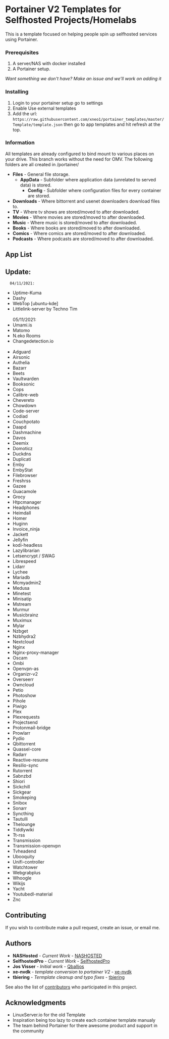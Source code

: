 
# Portainer V2 Templates for Selfhosted Projects/Homelabs

This is a template focused on helping people spin up selfhosted services using Portainer.

### Prerequisites

1. A server/NAS with docker installed
2. A Portainer setup.

*Want something we don't have? Make an issue and we'll work on adding it*

### Installing

1. Login to your portainer setup go to settings
2. Enable Use external templates
3. Add the url: `https://raw.githubusercontent.com/xneo1/portainer_templates/master/Template/template.json` then go to app templates and hit refresh at the top.

### Information
All templates are already configured to bind mount to various places on your drive. This branch works without the need for OMV. The following folders are all created in /portainer/

* **Files** - General file storage.
  * **AppData** - Subfolder where application data (unrelated to served data) is stored.
    * **Config** - Subfolder where configuration files for every container are stored.
* **Downloads** - Where bittorrent and usenet downloaders download files to.
* **TV** - Where tv shows are stored/moved to after downloaded.
* **Movies** - Where movies are stored/moved to after downloaded.
* **Music** - Where music is stored/moved to after downloaded.
* **Books** - Where books are stored/moved to after downloaded.
* **Comics** - Where comics are stored/moved to after downloaded.
* **Podcasts** - Where podcasts are stored/moved to after downloaded.
## App List
## Update:
      04/11/2021:
  - Uptime-Kuma
  - Dashy
  - WebTop [ubuntu-kde]
  - Littlelink-server by Techno Tim
<br></br>
   05/11/2021:
  - Umami.is
  - Matomo
  - N.eko Rooms
  - Changedetection.io
<br></br>
  - Adguard 
  - Airsonic 
  - Authelia 
  - Bazarr 
  - Beets 
  - Vaultwarden 
  - Booksonic 
  - Cops 
  - Calibre-web 
  - Chevereto 
  - Chowdown 
  - Code-server 
  - Codiad 
  - Couchpotato 
  - Daapd 
  - Dashmachine 
  - Davos 
  - Deemix 
  - Domoticz 
  - Duckdns 
  - Duplicati 
  - Emby 
  - EmbyStat 
  - Filebrowser 
  - Freshrss 
  - Gazee 
  - Guacamole 
  - Grocy 
  - Htpcmanager 
  - Headphones 
  - Heimdall 
  - Homer 
  - Huginn 
  - Invoice_ninja 
  - Jackett 
  - Jellyfin 
  - kodi-headless 
  - Lazylibrarian 
  - Letsencrypt / SWAG 
  - Librespeed 
  - Lidarr 
  - Lychee
  - Mariadb 
  - Mcmyadmin2 
  - Medusa 
  - Minetest 
  - Minisatip 
  - Mstream 
  - Murmur 
  - Musicbrainz 
  - Muximux 
  - Mylar 
  - Nzbget 
  - Nzbhydra2 
  - Nextcloud 
  - Nginx 
  - Nginx-proxy-manager 
  - Oscam 
  - Ombi 
  - Openvpn-as 
  - Organizr-v2 
  - Overseerr 
  - Owncloud 
  - Petio 
  - Photoshow 
  - Pihole 
  - Piwigo 
  - Plex 
  - Plexrequests 
  - Projectsend 
  - Protonmail-bridge 
  - Prowlarr 
  - Pydio 
  - Qbittorrent 
  - Quassel-core 
  - Radarr 
  - Reactive-resume 
  - Resilio-sync 
  - Rutorrent 
  - Sabnzbd 
  - Shiori 
  - Sickchill 
  - Sickgear 
  - Smokeping 
  - Snibox 
  - Sonarr 
  - Syncthing 
  - Tautulli 
  - Thelounge 
  - Tiddlywiki 
  - Tt-rss 
  - Transmission 
  - Transmission-openvpn 
  - Tvheadend 
  - Ubooquity 
  - Unifi-controller 
  - Watchtower 
  - Webgrabplus 
  - Whoogle 
  - Wikijs 
  - Yacht 
  - Youtubedl-material 
  - Znc 


## Contributing

If you wish to contribute make a pull request, create an issue, or email me.

## Authors
* **NASHosted** - *Current Work* - [NASHOSTED](https://github.com/nashosted)
* **SelfhostedPro** - *Current Work* - [SelfhostedPro](https://github.com/SelfhostedPro)
* **Jos Visser** - *Initial work* - [Qballjos](https://github.com/Qballjos)
* **xe-nvdk** - *template conversion to portainer V2* - [xe-nvdk](https://github.com/xe-nvdk)
* **tbiering** - *Termplate cleanup and typo fixes* - [tbiering](https://github.com/tbiering)

See also the list of [contributors](https://github.com/Qballjos/portainer_templates/graphs/contributors) who participated in this project.

## Acknowledgments

* LinuxServer.io for the old Template
* Inspiration being too lazy to create each container template manualy
* The team behind Portainer for there awesome product and support in the community
